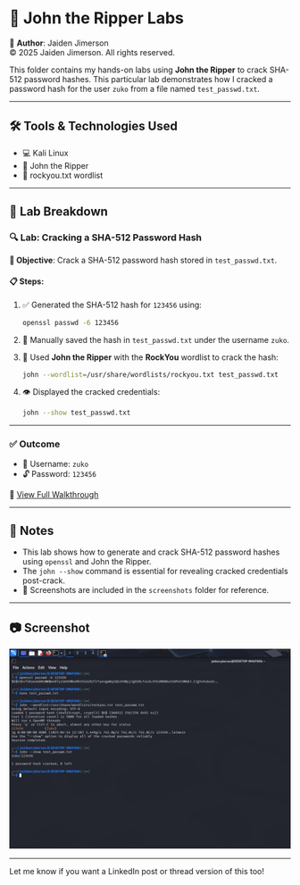 # 🧠 John the Ripper Labs  
📜 **Author**: Jaiden Jimerson  
©️ 2025 Jaiden Jimerson. All rights reserved.

This folder contains my hands-on labs using **John the Ripper** to crack SHA-512 password hashes. This particular lab demonstrates how I cracked a password hash for the user `zuko` from a file named `test_passwd.txt`.

---

## 🛠️ Tools & Technologies Used  
- 💻 Kali Linux  
- 🔐 John the Ripper  
- 📂 rockyou.txt wordlist  

---

## 🧪 Lab Breakdown

### 🔍 **Lab: Cracking a SHA-512 Password Hash**  
**🎯 Objective**: Crack a SHA-512 password hash stored in `test_passwd.txt`.

#### 📋 Steps:

1. ✅ Generated the SHA-512 hash for `123456` using:

   ```bash
   openssl passwd -6 123456
   ```

2. 📝 Manually saved the hash in `test_passwd.txt` under the username `zuko`.

3. 🧠 Used **John the Ripper** with the **RockYou** wordlist to crack the hash:

   ```bash
   john --wordlist=/usr/share/wordlists/rockyou.txt test_passwd.txt
   ```

4. 👁️ Displayed the cracked credentials:

   ```bash
   john --show test_passwd.txt
   ```

---

### ✅ **Outcome**  
- 👤 Username: `zuko`  
- 🔓 Password: `123456`  

📄 [View Full Walkthrough](./walkthrough.md)

---

## 📝 Notes  
- This lab shows how to generate and crack SHA-512 password hashes using `openssl` and John the Ripper.  
- The `john --show` command is essential for revealing cracked credentials post-crack.  
- 📸 Screenshots are included in the `screenshots` folder for reference.

---

## 📷 Screenshot  
![Cracked zuko's SHA-512 hash](./JohnTheRipper-Labs/Lab1/John-zuko-crack.png)

---

Let me know if you want a LinkedIn post or thread version of this too!

